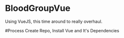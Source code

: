 # BloodGroupVue
Using VueJS, this time around to really overhaul.

#Process
Create Repo,
Install Vue and It's Dependencies

